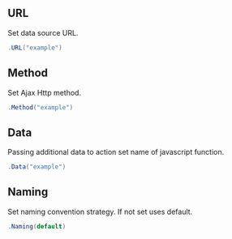 ## URL
Set data source URL.
```csharp
.URL("example")
```

## Method
Set Ajax Http method.
```csharp
.Method("example")
```

## Data
Passing additional data to action set name of javascript function.
```csharp
.Data("example")
```

## Naming
Set naming convention strategy. If not set uses default.
```csharp
.Naming(default)
```

